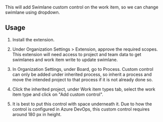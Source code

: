 This will add Swimlane custom control on the work item, so we can change swimlane using dropdown.

## Usage

1. Install the extension.

2. Under Organization Settings > Extension, approve the required scopes. This extension will need access to project and team data to get swimlanes and work item write to update swimlane.

3. In Organization Settings, under Board, go to Process. Custom control can only be added under inherited process, so inherit a process and move the intended project to that process if it is not already done so.

4. Click the inherited project, under Work item types tab, select the work item type and click on "Add custom control".

5. It is best to put this control with space underneath it. Due to how the control is configured in Azure DevOps, this custom control requires around 180 px in height.